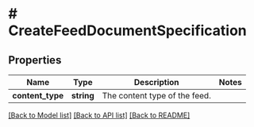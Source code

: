 # # CreateFeedDocumentSpecification

## Properties

Name | Type | Description | Notes
------------ | ------------- | ------------- | -------------
**content_type** | **string** | The content type of the feed. |

[[Back to Model list]](../../README.md#models) [[Back to API list]](../../README.md#endpoints) [[Back to README]](../../README.md)
